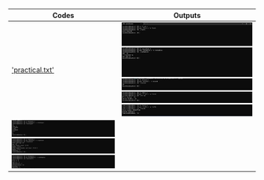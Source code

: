 
| Codes | Outputs |
|-------|--------|
|['practical.txt'](./Codes/practical.txt)|![1.png](./Outputs/1.png)![2.png](./Outputs/2.png)![3.png](./Outputs/3.png)![4.png](./Outputs/4.png)![5.png](./Outputs/5.png)
![6.png](./Outputs/6.png)![7.png](./Outputs/7.png)![8.png](./Outputs/8.png)|
